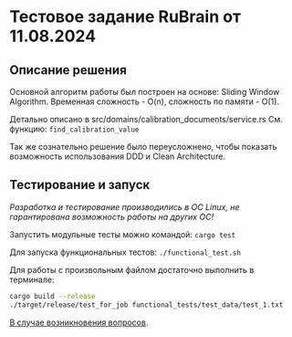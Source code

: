 # Тестовое задание RuBrain от 11.08.2024

## Описание решения

Основной алгоритм работы был построен на основе: Sliding Window Algorithm.
Временная сложность - O(n), сложность по памяти - O(1).

Детально описано в src/domains/calibration_documents/service.rs
См. функцию: `find_calibration_value`

Так же сознательно решение было переусложнено, чтобы показать возможность использования DDD и Clean Architecture.

## Тестирование и запуск

*Разработка и тестирование производились в ОС Linux, не гарантирована возможность работы на других ОС!*

Запустить модульные тесты можно командой: `cargo test`

Для запуска функциональных тестов: `./functional_test.sh`

Для работы с произвольным файлом достаточно выполнить в терминале:

```bash
cargo build --release
./target/release/test_for_job functional_tests/test_data/test_1.txt 
```

[В случае возникновения вопросов](mailto:antonsinitsyn@outlook.de).
